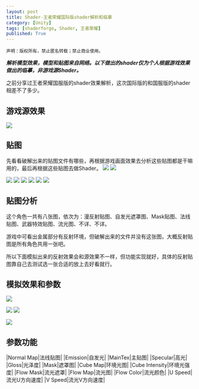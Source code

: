 ```yaml
---
layout: post
title: Shader-王者荣耀国际版shader解析和临摹
category: [Unity]
tags: [shaderforge, Shader, 王者荣耀]
published: True
---
```



`声明：版权所有，禁止匿名转载；禁止商业使用。`


***解析模型效果，模型和贴图来自网络。以下做出的shader仅为个人根据游戏效果做出的临摹，非游戏源Shader。***

之前分享过王者荣耀国服版的shader效果解析，这次国际版的和国服版的shader相差不了多少。


## 游戏源效果 ##
<left>
	<img src="/public/img/Shader-王者荣耀国际版/1.png">
	</left>

	
## 贴图 ##
先看看破解出来的贴图文件有哪些，再根据游戏画面效果去分析这些贴图都是干嘛用的，最后再根据这些贴图去做Shader。
<left>
	<img src="/public/img/Shader-王者荣耀国际版/2.png">
	<img src="/public/img/Shader-王者荣耀国际版/3.png">
	</left>
<p></p>
<left>
	<img src="/public/img/Shader-王者荣耀国际版/4.png">
	<img src="/public/img/Shader-王者荣耀国际版/5.png">
	<img src="/public/img/Shader-王者荣耀国际版/6.png">
	<img src="/public/img/Shader-王者荣耀国际版/7.png">
	<img src="/public/img/Shader-王者荣耀国际版/8.png">
	<img src="/public/img/Shader-王者荣耀国际版/9.png">
	</left>

	
## 贴图分析 ##
这个角色一共有八张图，依次为：漫反射贴图、自发光遮罩图、Mask贴图、法线贴图、武器特效贴图、流光图、不详、不详。

游戏中可看出金属部分有反射环境，但破解出来的文件并没有这张图，大概反射贴图是所有角色共用一张吧。

所以下面模拟出来的反射效果会和源效果不一样，但功能实现就好，具体的反射贴图靠自己去测试选一张合适的放上去好看就行。



## 模拟效果和参数 ##
<left>
	<img src="/public/img/Shader-王者荣耀国际版/10.png">
	</left>
<p></p>
<left>
	<img src="/public/img/Shader-王者荣耀国际版/11.png">
	<img src="/public/img/Shader-王者荣耀国际版/12.png">
	</left>
<p></p>
<left>
	<img src="/public/img/Shader-王者荣耀国际版/13.png">
	</left>
	
	
## 参数功能 ##

|Normal Map|法线贴图|
|Emission|自发光|
|MainTex|主贴图|
|Specular|高光|
|Gloss|光泽度|
|Mask|遮罩图|
|Cube Map|环境光图|
|Cube Intensity|环境光强度|
|Flow Mask|流光遮罩|
|Flow Map|流光图|
|Flow Color|流光颜色|
|U Speed|流光U方向速度|
|V Speed|流光V方向速度|

